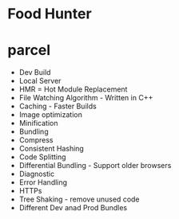 # Food Hunter





# parcel
- Dev Build
- Local Server
- HMR = Hot Module Replacement
- File Watching Algorithm - Written  in C++
- Caching - Faster Builds
- Image optimization
- Minification
- Bundling
- Compress
- Consistent Hashing
- Code Splitting
- Differential Bundling - Support older browsers
- Diagnostic
- Error Handling
- HTTPs
- Tree Shaking - remove unused code
- Different Dev anad Prod Bundles

